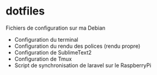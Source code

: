 dotfiles
========

Fichiers de configuration sur ma Debian

- Configuration du terminal
- Configuration du rendu des polices (rendu propre)
- Configuration de SublimeText2
- Configuration de Tmux
- Script de synchronisation de laravel sur le RaspberryPi

